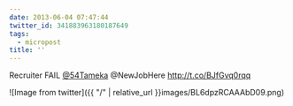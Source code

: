 ```yaml
---
date: 2013-06-04 07:47:44
twitter_id: 341883963180187649
tags:
  - micropost
title: ''
---
```


Recruiter FAIL [@54Tameka](https://twitter.com/54Tameka) @NewJobHere http://t.co/BJfGvq0rqq

![Image from twitter]({{ "/" | relative_url  }}images/BL6dpzRCAAAbD09.png)
